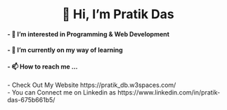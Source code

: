 <h1> <center>👋 Hi, I’m Pratik Das </center> </h1>
<h4>- 👀 I’m interested in Programming & Web Development</h4>
<h4>- 🌱 I’m currently on my way of learning </h4>
<h4>- 📫 How to reach me ... </h4> 
- Check Out My Website   https://pratik_db.w3spaces.com/ <br>
- You can Connect me on Linkedin as https://www.linkedin.com/in/pratik-das-675b661b5/

<!---
pratik2050/pratik2050 is a ✨ special ✨ repository because its `README.md` (this file) appears on your GitHub profile.
You can click the Preview link to take a look at your changes.
--->
